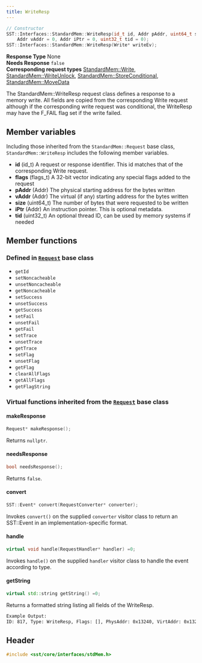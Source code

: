 ```yaml
---
title: WriteResp
---
```


```cpp
// Constructor
SST::Interfaces::StandardMem::WriteResp(id_t id, Addr pAddr, uint64_t size, flags_t flags = 0,
    Addr vAddr = 0, Addr iPtr = 0, uint32_t tid = 0);
SST::Interfaces::StandardMem::WriteResp(Write* writeEv);
```

**Response Type** None  &nbsp;  
**Needs Response** `false`  &nbsp;  
**Corresponding request types** [StandardMem::Write](write), [StandardMem::WriteUnlock](writeunlock), [StandardMem::StoreConditional](storeconditional), [StandardMem::MoveData](movedata)

The StandardMem::WriteResp request class defines a response to a memory write. All fields are copied from the corresponding Write request although if the corresponding write request was conditional, the WriteResp may have the F_FAIL flag set if the write failed.

## Member variables
Including those inherited from the `StandardMem::Request` base class, `StandardMem::WriteResp` includes the following member variables.
* **id** (id_t) A request or response identifier. This id matches that of the corresponding Write request.
* **flags** (flags_t) A 32-bit vector indicating any special flags added to the request
* **pAddr** (Addr) The physical starting address for the bytes written
* **vAddr** (Addr) The virtual (if any) starting address for the bytes written
* **size** (uint64_t) The number of bytes that were requested to be written
* **iPtr** (Addr) An instruction pointer. This is optional metadata.
* **tid** (uint32_t) An optional thread ID, can be used by memory systems if needed

## Member functions
### Defined in [`Request`](class) base class
* `getId`
* `setNoncacheable`
* `unsetNoncacheable`
* `getNoncacheable`
* `setSuccess`
* `unsetSuccess`
* `getSuccess`
* `setFail`
* `unsetFail`
* `getFail`
* `setTrace`
* `unsetTrace`
* `getTrace`
* `setFlag`
* `unsetFlag`
* `getFlag`
* `clearAllFlags`
* `getAllFlags`
* `getFlagString`

### Virtual functions inherited from the [`Request`](class) base class
#### makeResponse
```cpp
Request* makeResponse();
```
Returns `nullptr`.

#### needsResponse
```cpp
bool needsResponse();
```
Returns `false`.

#### convert
```cpp
SST::Event* convert(RequestConverter* converter);
```
Invokes `convert()` on the supplied `converter` visitor class to return an SST::Event in an implementation-specific format.

#### handle
```cpp
virtual void handle(RequestHandler* handler) =0;
```
Invokes `handle()` on the supplied `handler` visitor class to handle the event according to type.


#### getString
```cpp
virtual std::string getString() =0;
```
Returns a formatted string listing all fields of the WriteResp.

```sh
Example Output:
ID: 817, Type: WriteResp, Flags: [], PhysAddr: 0x13240, VirtAddr: 0x13240, Size: 4, InstPtr: 0x10ed8, ThreadID: 0
```


## Header
```cpp
#include <sst/core/interfaces/stdMem.h>
```